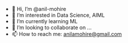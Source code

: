- 👋 Hi, I’m @anil-mohire
- 👀 I’m interested in Data Science, AIML
- 🌱 I’m currently learning ML
- 💞️ I’m looking to collaborate on ...
- 📫 How to reach me: anilamohire@gmail.com

<!---
anil-mohire/anil-mohire is a ✨ special ✨ repository because its `README.md` (this file) appears on your GitHub profile.
You can click the Preview link to take a look at your changes.
--->

